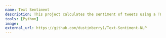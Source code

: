 ```yaml
---
name: Text Sentiment
description: This project calculates the sentiment of tweets using a TFIDF natural language processing pipeline with logistic regression, SVM, and random forest models that compete for the best predictions. 
tools: [Python]
image: 
external_url: https://github.com/dustinberry1/Text-Sentiment-NLP
---
```

